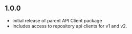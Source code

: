 <!--Copyright Laserfiche.
Licensed under the MIT License. See LICENSE in the project root for license information.-->

## 1.0.0

- Initial release of parent API Client package
- Includes access to repository api clients for v1 and v2.
